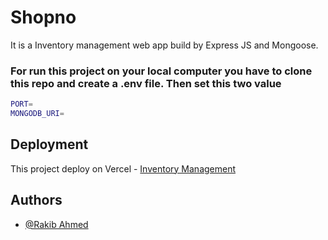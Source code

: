 # Shopno

It is a Inventory management web app build by Express JS and Mongoose.

### For run this project on your local computer you have to clone this repo and create a .env file. Then set this two value

```bash
PORT=
MONGODB_URI=
```

## Deployment

This project deploy on Vercel - [Inventory Management](https://inventory-management-theta-inky.vercel.app)

## Authors

-   [@Rakib Ahmed](https://github.com/RakibMojumder)
